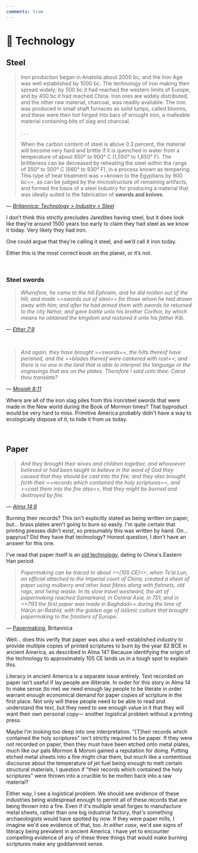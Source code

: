```yaml
---
comments: true
---
```

# 🤖 Technology
## Steel
> Iron production began in Anatolia about 2000 bc, and the Iron Age was well established by 1000 bc. The technology of iron making then spread widely; by 500 bc it had reached the western limits of Europe, and by 400 bc it had reached China. Iron ores are widely distributed, and the other raw material, charcoal, was readily available. The iron was produced in small shaft furnaces as solid lumps, called blooms, and these were then hot forged into bars of wrought iron, a malleable material containing bits of slag and charcoal.
>
> . . . 
>
> When the carbon content of steel is above 0.3 percent, the material will become very hard and brittle if it is quenched in water from a temperature of about 850° to 900° C (1,550° to 1,650° F). The brittleness can be decreased by reheating the steel within the range of 350° to 500° C (660° to 930° F), in a process known as tempering. This type of heat treatment was ==known to the Egyptians by 900 bc==, as can be judged by the microstructure of remaining artifacts, and formed the basis of a steel industry for producing a material that was ideally suited to the fabrication of **swords and knives**.

— _[Britannica: Technology > Industry > Steel](https://www.britannica.com/technology/steel/History)_

I don’t think this strictly precludes Jaredites having steel, but it does look like they’re around 1500 years too early to claim they had steel as we know it today. Very likely they had iron.

One could argue that they’re calling it steel, and we’d call it iron today.

Either this is the most correct book on the planet, or it’s not.

&nbsp;

### Steel swords
> *Wherefore, he came to the hill Ephraim, and he did molten out of the hill, and made ==swords out of steel== for those whom he had drawn away with him; and after he had armed them with swords he returned to the city Nehor, and gave battle unto his brother Corihor, by which means he obtained the kingdom and restored it unto his father Kib.*

— _[Ether 7:9](https://www.churchofjesuschrist.org/study/scriptures/bofm/ether/7?lang=eng&id=p9#p9)_

&nbsp;

>*And again, they have brought ==swords==, the hilts thereof have perished, and the ==blades thereof were cankered with rust==; and there is no one in the land that is able to interpret the language or the engravings that are on the plates. Therefore I said unto thee: Canst thou translate?*

— _[Mosiah 8:11](https://www.churchofjesuschrist.org/study/scriptures/bofm/mosiah/8?lang=eng&id=p11#p11)_

Where are all of the iron slag piles from this iron/steel swords that were made in the New world during the Book of Mormon times? That byproduct would be very hard to miss. Primitive America probably didn't have a way to ecologically dispose of it, to hide it from us today.

&nbsp;

## Paper
> *And they brought their wives and children together, and whosoever believed or had been taught to believe in the word of God they caused that they should be cast into the fire; and they also brought forth their ==records which contained the holy scriptures==, and ==cast them into the fire also==, that they might be burned and destroyed by fire.*

— _[Alma 14:8](https://www.churchofjesuschrist.org/study/scriptures/bofm/alma/14?lang=eng&id=p8#p8)_

Burning their records? This isn't explicitly stated as being written on paper, but... brass plates aren't going to burn so easily. I'm quite certain that printing presses didn't exist, so presumably this was written by hand. On... papyrus? Did they have that technology? Honest question, I don't have an answer for this one.

I've read that paper itself is an [old technology](https://en.wikipedia.org/wiki/History_of_paper), dating to China's Eastern Han period.

> *Papermaking can be traced to about ==\[105 CE\]==, when Ts’ai Lun, an official attached to the Imperial court of China, created a sheet of paper using mulberry and other bast fibres along with fishnets, old rags, and hemp waste. In its slow travel westward, the art of papermaking reached Samarkand, in Central Asia, in 751; and in ==793 the first paper was made in Baghdad== during the time of Hārūn ar-Rashīd, with the golden age of Islāmic culture that brought papermaking to the frontiers of Europe.*

&mdash; [Papermaking](https://www.britannica.com/technology/papermaking), Britannica

Well... does this verify that paper was *also* a well-established industry to provide multiple copies of printed scriptures to burn by the year 82 BCE in ancient America, as described in Alma 14? Because identifying the origin of the technology to approximately 105 CE lands us in a tough spot to explain this.

Literacy in ancient America is a separate issue entirely. Text recorded on paper isn't useful if lay people are illiterate. In order for this story in Alma 14 to make sense (to me) we need enough lay people to be literate in order warrant enough economical demand for paper copies of scripture in the first place. Not only will these people need to be able to read and understand the text, but they need to see enough value in it that they will want their own personal copy&mdash; another logistical problem without a printing press.

Maybe I'm looking too deep into one interpretation. "\[T\]heir records which contained the holy scriptures" isn't strictly required to be paper. If they were *not* recorded on paper, then they must have been etched onto metal plates, much like our pals Mormon & Moroni gained a reputation for doing. Putting etched metal sheets into a fire might char them, but much like a contentious discourse about the temperature of jet fuel being enough to melt certain structural materials, I question if "their records which contained the holy scriptures" were thrown into a crucible to be molten back into a raw material?

Either way, I see a logistical problem. We should see evidence of these industries being widespread enough to permit all of these records that are being thrown into a fire. Even if it's multiple small forges to manufacture metal sheets, rather than one big industrial factory, that's something archaeologists would have spotted by now. If they were paper mills, I imagine we'd see evidence of that, too. *In either case*, we'd see signs of literacy being prevalent in ancient America. I have yet to encounter compelling evidence of any of these three things that would make burning scriptures make any goddamned sense.